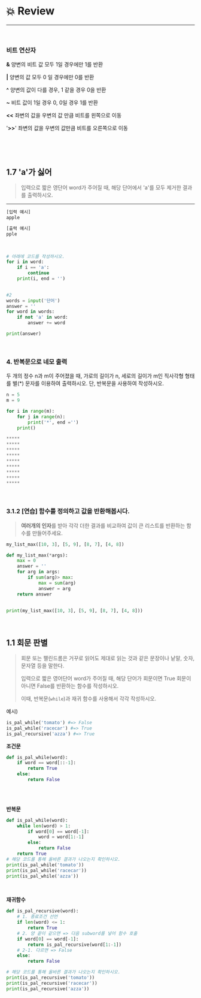 # :boom: Review

---

​		

### 비트 연산자

**&** 양변의 비트 값 모두 1일 경우에만 1를 반환

**|** 양변의 값 모두 0 일 경우에만 0를 반환

**^** 양변의 값이 다를 경우, 1 같을 경우 0을 반환

**~** 비트 값이 1일 경우 0, 0일 경우 1를 반환

**<<** 좌변의 값을 우변의 값 만큼 비트를 왼쪽으로 이동

'**>>**' 좌변의 값을 우변의 값만큼 비트를 오른쪽으로 이동

​						

​		

## 1.7 'a'가 싫어

> 입력으로 짧은 영단어 word가 주어질 때, 해당 단어에서 'a'를 모두 제거한 결과를 출력하시오.

------

```python
[입력 예시]
apple

[출력 예시]
pple
```

​		

```python
# 아래에 코드를 작성하시오.
for i in word:
    if i == 'a':
        continue
    print(i, end = '')

    
#2
words = input('단어')
answer = ''
for word in words:
    if not 'a' in word:
        answer += word

print(answer)
```

​					

### 4. 반복문으로 네모 출력

두 개의 정수 n과 m이 주어졌을 때, 가로의 길이가 n, 세로의 길이가 m인 직사각형 형태를 별(*) 문자를 이용하여 출력하시오. 단, 반복문을 사용하여 작성하시오.

```python
n = 5
m = 9

for i in range(m):
    for j in range(n):
        print('*', end ='')
    print()
```

```python
*****
*****
*****
*****
*****
*****
*****
*****
*****
```

​			

### 3.1.2 [연습] 함수를 정의하고 값을 반환해봅시다.

> **여러개의 인자**를 받아 각각 더한 결과를 비교하여 값이 큰 리스트를 반환하는 함수를 만들어주세요.

```python
my_list_max([10, 3], [5, 9], [8, 7], [4, 8])
```

```python
def my_list_max(*args):
    max = 0 
    answer = ''
    for arg in args:
        if sum(arg)> max:
            max = sum(arg)
            answer = arg
    return answer
        
        
print(my_list_max([10, 3], [5, 9], [8, 7], [4, 8]))
```

​		

## 1.1 회문 판별

> 회문 또는 팰린드롬은 거꾸로 읽어도 제대로 읽는 것과 같은 문장이나 낱말, 숫자, 문자열 등을 말한다.
>
> 입력으로 짧은 영어단어 word가 주어질 때, 해당 단어가 회문이면 True 회문이 아니면 False를 반환하는 함수를 작성하시오.
>
> 이때, 반복문(`while`)과 재귀 함수를 사용해서 각각 작성하시오.

예시)

```python
is_pal_while('tomato') #=> False
is_pal_while('racecar') #=> True
is_pal_recursive('azza') #=> True
```

**조건문**

```python
def is_pal_while(word):
    if word == word[::-1]:
        return True
    else:
        return False
    

```

​					

**반복문**

```python
def is_pal_while(word):
    while len(word) > 1:
        if word[0] == word[-1]:
            word = word[1:-1]
        else:
            return False
    return True    
# 해당 코드를 통해 올바른 결과가 나오는지 확인하시오.
print(is_pal_while('tomato'))
print(is_pal_while('racecar'))
print(is_pal_while('azza'))
```

​				

**재귀함수**

```python
def is_pal_recursive(word):
    # 1. 종료조건 선언
    if len(word) <= 1:
        return True
    # 2. 양 끝이 같으면 => 다음 subword를 넣어 함수 호출
    if word[0] == word[-1]:
        return is_pal_recursive(word[1:-1])
    # 2-1. 다르면 => False
    else:
        return False

# 해당 코드를 통해 올바른 결과가 나오는지 확인하시오.
print(is_pal_recursive('tomato'))
print(is_pal_recursive('racecar'))
print(is_pal_recursive('azza'))
```



​		




